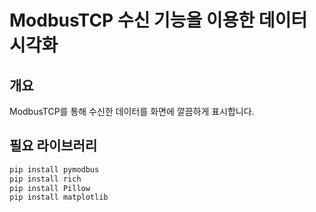 # ModbusTCP 수신 기능을 이용한 데이터 시각화

## 개요
ModbusTCP를 통해 수신한 데이터를 화면에 깔끔하게 표시합니다.

## 필요 라이브러리
```bash
pip install pymodbus
pip install rich
pip install Pillow
pip install matplotlib
```
